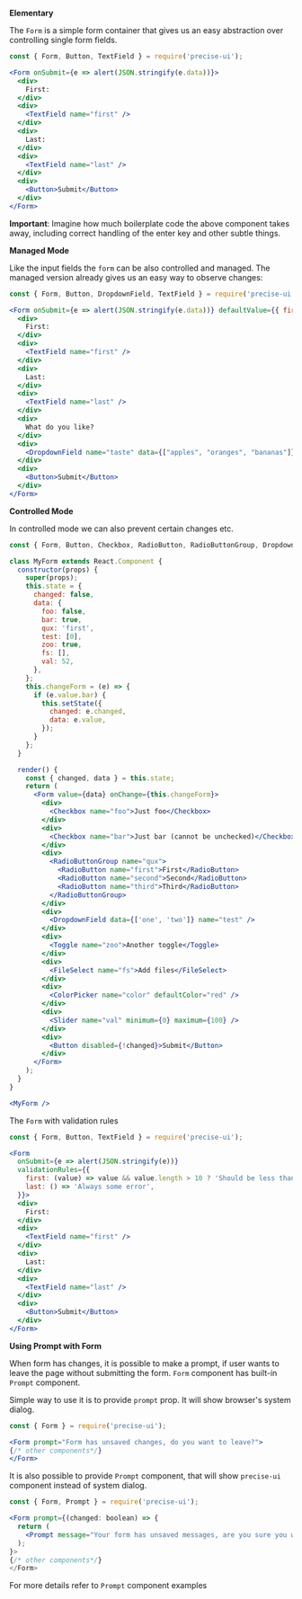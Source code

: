 **Elementary**

The `Form` is a simple form container that gives us an easy abstraction over controlling single form fields.

```jsx
const { Form, Button, TextField } = require('precise-ui');

<Form onSubmit={e => alert(JSON.stringify(e.data))}>
  <div>
    First:
  </div>
  <div>
    <TextField name="first" />
  </div>
  <div>
    Last:
  </div>
  <div>
    <TextField name="last" />
  </div>
  <div>
    <Button>Submit</Button>
  </div>
</Form>
```

**Important**: Imagine how much boilerplate code the above component takes away, including correct handling of the enter key and other subtle things.

**Managed Mode**

Like the input fields the `form` can be also controlled and managed. The managed version already gives us an easy way to observe changes:

```jsx
const { Form, Button, DropdownField, TextField } = require('precise-ui');

<Form onSubmit={e => alert(JSON.stringify(e.data))} defaultValue={{ first: 'Your', last: 'Name' }} onChange={e => console.log(e)}>
  <div>
    First:
  </div>
  <div>
    <TextField name="first" />
  </div>
  <div>
    Last:
  </div>
  <div>
    <TextField name="last" />
  </div>
  <div>
    What do you like?
  </div>
  <div>
    <DropdownField name="taste" data={["apples", "oranges", "bananas"]} />
  </div>
  <div>
    <Button>Submit</Button>
  </div>
</Form>
```

**Controlled Mode**

In controlled mode we can also prevent certain changes etc.

```jsx
const { Form, Button, Checkbox, RadioButton, RadioButtonGroup, DropdownField, FileSelect, ColorPicker, Toggle, Slider } = require('precise-ui');

class MyForm extends React.Component {
  constructor(props) {
    super(props);
    this.state = {
      changed: false,
      data: {
        foo: false,
        bar: true,
        qux: 'first',
        test: [0],
        zoo: true,
        fs: [],
        val: 52,
      },
    };
    this.changeForm = (e) => {
      if (e.value.bar) {
        this.setState({
          changed: e.changed,
          data: e.value,
        });
      }
    };
  }

  render() {
    const { changed, data } = this.state;
    return (
      <Form value={data} onChange={this.changeForm}>
        <div>
          <Checkbox name="foo">Just foo</Checkbox>
        </div>
        <div>
          <Checkbox name="bar">Just bar (cannot be unchecked)</Checkbox>
        </div>
        <div>
          <RadioButtonGroup name="qux">
            <RadioButton name="first">First</RadioButton>
            <RadioButton name="second">Second</RadioButton>
            <RadioButton name="third">Third</RadioButton>
          </RadioButtonGroup>
        </div>
        <div>
          <DropdownField data={['one', 'two']} name="test" />
        </div>
        <div>
          <Toggle name="zoo">Another toggle</Toggle>
        </div>
        <div>
          <FileSelect name="fs">Add files</FileSelect>
        </div>
        <div>
          <ColorPicker name="color" defaultColor="red" />
        </div>
        <div>
          <Slider name="val" minimum={0} maximum={100} />
        </div>
        <div>
          <Button disabled={!changed}>Submit</Button>
        </div>
      </Form>
    );
  }
}

<MyForm />
```
The `Form` with validation rules

```jsx
const { Form, Button, TextField } = require('precise-ui');

<Form
  onSubmit={e => alert(JSON.stringify(e))}
  validationRules={{
    first: (value) => value && value.length > 10 ? 'Should be less than 10' : undefined,
    last: () => 'Always some error',
  }}>
  <div>
    First:
  </div>
  <div>
    <TextField name="first" />
  </div>
  <div>
    Last:
  </div>
  <div>
    <TextField name="last" />
  </div>
  <div>
    <Button>Submit</Button>
  </div>
</Form>
```

**Using Prompt with Form**

When form has changes, it is possible to make a prompt, if user wants to leave the page without submitting the form. `Form` component has built-in `Prompt` component.

Simple way to use it is to provide `prompt` prop. It will show browser's system dialog.

```jsx  { "props": { "data-skip": true } }
const { Form } = require('precise-ui');

<Form prompt="Form has unsaved changes, do you want to leave?">
{/* other components*/}
</Form>
```

It is also possible to provide `Prompt` component, that will show `precise-ui` component instead of system dialog.

```jsx  { "props": { "data-skip": true } }
const { Form, Prompt } = require('precise-ui');

<Form prompt={(changed: boolean) => {
  return (
    <Prompt message="Your form has unsaved messages, are you sure you want to leave the page" when={changed} modalOptions={{ title: 'Do you want to leave' }} />
  );
}>
{/* other components*/}
</Form>
```

For more details refer to `Prompt` component examples
